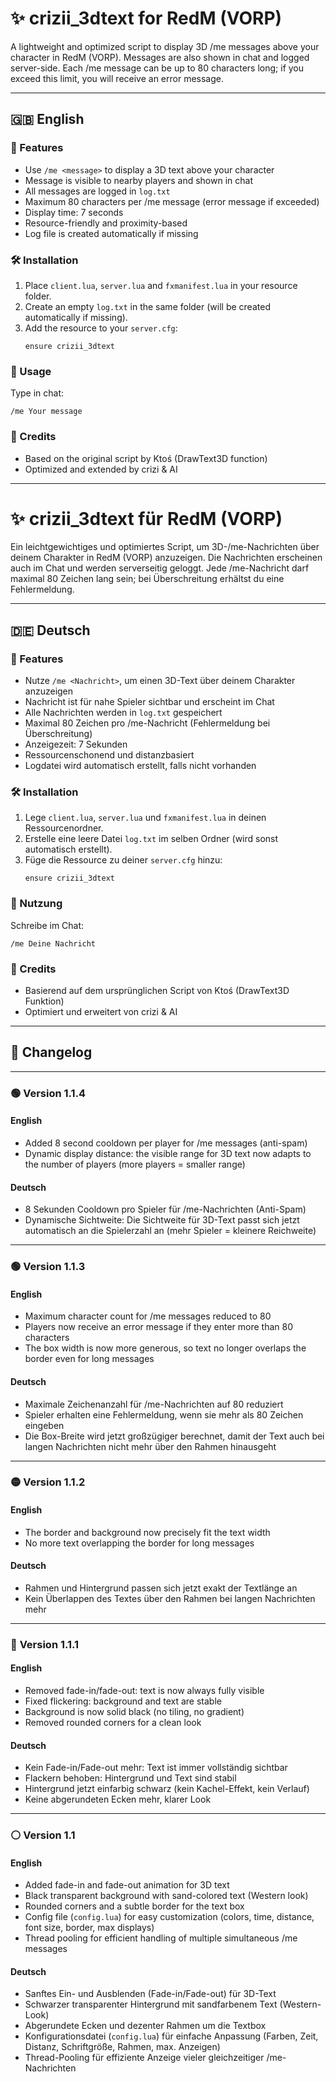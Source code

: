 # ✨ crizii_3dtext for RedM (VORP)

A lightweight and optimized script to display 3D /me messages above your character in RedM (VORP). Messages are also shown in chat and logged server-side. Each /me message can be up to 80 characters long; if you exceed this limit, you will receive an error message.

---

## 🇬🇧 English

### 🚀 Features
- Use `/me <message>` to display a 3D text above your character
- Message is visible to nearby players and shown in chat
- All messages are logged in `log.txt`
- Maximum 80 characters per /me message (error message if exceeded)
- Display time: 7 seconds
- Resource-friendly and proximity-based
- Log file is created automatically if missing

### 🛠️ Installation
1. Place `client.lua`, `server.lua` and `fxmanifest.lua` in your resource folder.
2. Create an empty `log.txt` in the same folder (will be created automatically if missing).
3. Add the resource to your `server.cfg`:
   ```
   ensure crizii_3dtext
   ```

### 💬 Usage
Type in chat:
```
/me Your message
```

### 🙏 Credits
- Based on the original script by Ktoś (DrawText3D function)
- Optimized and extended by crizi & AI

------------------------------

# ✨ crizii_3dtext für RedM (VORP)

Ein leichtgewichtiges und optimiertes Script, um 3D-/me-Nachrichten über deinem Charakter in RedM (VORP) anzuzeigen. Die Nachrichten erscheinen auch im Chat und werden serverseitig geloggt. Jede /me-Nachricht darf maximal 80 Zeichen lang sein; bei Überschreitung erhältst du eine Fehlermeldung.

---

## 🇩🇪 Deutsch

### 🚀 Features
- Nutze `/me <Nachricht>`, um einen 3D-Text über deinem Charakter anzuzeigen
- Nachricht ist für nahe Spieler sichtbar und erscheint im Chat
- Alle Nachrichten werden in `log.txt` gespeichert
- Maximal 80 Zeichen pro /me-Nachricht (Fehlermeldung bei Überschreitung)
- Anzeigezeit: 7 Sekunden
- Ressourcenschonend und distanzbasiert
- Logdatei wird automatisch erstellt, falls nicht vorhanden

### 🛠️ Installation
1. Lege `client.lua`, `server.lua` und `fxmanifest.lua` in deinen Ressourcenordner.
2. Erstelle eine leere Datei `log.txt` im selben Ordner (wird sonst automatisch erstellt).
3. Füge die Ressource zu deiner `server.cfg` hinzu:
   ```
   ensure crizii_3dtext
   ```

### 💬 Nutzung
Schreibe im Chat:
```
/me Deine Nachricht
```

### 🙏 Credits
- Basierend auf dem ursprünglichen Script von Ktoś (DrawText3D Funktion)
- Optimiert und erweitert von crizi & AI

------------------------------

## 📜 Changelog

---

### 🟢 **Version 1.1.4**

#### English
- Added 8 second cooldown per player for /me messages (anti-spam)
- Dynamic display distance: the visible range for 3D text now adapts to the number of players (more players = smaller range)

#### Deutsch
- 8 Sekunden Cooldown pro Spieler für /me-Nachrichten (Anti-Spam)
- Dynamische Sichtweite: Die Sichtweite für 3D-Text passt sich jetzt automatisch an die Spielerzahl an (mehr Spieler = kleinere Reichweite)

---

### 🟢 **Version 1.1.3**

#### English
- Maximum character count for /me messages reduced to 80
- Players now receive an error message if they enter more than 80 characters
- The box width is now more generous, so text no longer overlaps the border even for long messages

#### Deutsch
- Maximale Zeichenanzahl für /me-Nachrichten auf 80 reduziert
- Spieler erhalten eine Fehlermeldung, wenn sie mehr als 80 Zeichen eingeben
- Die Box-Breite wird jetzt großzügiger berechnet, damit der Text auch bei langen Nachrichten nicht mehr über den Rahmen hinausgeht

---

### 🟡 **Version 1.1.2**

#### English
- The border and background now precisely fit the text width
- No more text overlapping the border for long messages

#### Deutsch
- Rahmen und Hintergrund passen sich jetzt exakt der Textlänge an
- Kein Überlappen des Textes über den Rahmen bei langen Nachrichten mehr

---

### 🔵 **Version 1.1.1**

#### English
- Removed fade-in/fade-out: text is now always fully visible
- Fixed flickering: background and text are stable
- Background is now solid black (no tiling, no gradient)
- Removed rounded corners for a clean look

#### Deutsch
- Kein Fade-in/Fade-out mehr: Text ist immer vollständig sichtbar
- Flackern behoben: Hintergrund und Text sind stabil
- Hintergrund jetzt einfarbig schwarz (kein Kachel-Effekt, kein Verlauf)
- Keine abgerundeten Ecken mehr, klarer Look

---

### ⚪ **Version 1.1**

#### English
- Added fade-in and fade-out animation for 3D text
- Black transparent background with sand-colored text (Western look)
- Rounded corners and a subtle border for the text box
- Config file (`config.lua`) for easy customization (colors, time, distance, font size, border, max displays)
- Thread pooling for efficient handling of multiple simultaneous /me messages

#### Deutsch
- Sanftes Ein- und Ausblenden (Fade-in/Fade-out) für 3D-Text
- Schwarzer transparenter Hintergrund mit sandfarbenem Text (Western-Look)
- Abgerundete Ecken und dezenter Rahmen um die Textbox
- Konfigurationsdatei (`config.lua`) für einfache Anpassung (Farben, Zeit, Distanz, Schriftgröße, Rahmen, max. Anzeigen)
- Thread-Pooling für effiziente Anzeige vieler gleichzeitiger /me-Nachrichten
